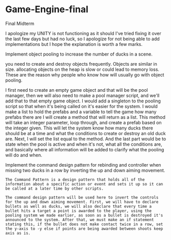 # Game-Engine-final

Final Midterm

I apologize my UNITY is not functioning as it should I've tried fixing it over the last few days but had no luck, so I apologize for not being able to add implementations but I hope the explanation is worth a few marks.


Implement object pooling to increase the number of ducks in a scene.

you need to create and destroy objects frequently. Objects are similar in size.
allocating objects on the heap is slow or could lead to memory loss. These are the reason why people who know how will usually go with object pooling. 
 
I first need to create an empty game object and that will be the pool manager, then we will also need to make a pool manager script, and we'll add that to that empty game object. I would add a singleton to the pooling script so that when it's being called on it's easier for the system. I would make a list to hold the prefabs and a variable to tell the game how many prefabs there are I will create a method that will return as a list. This method will take an integer parameter, loop through, and create a prefab based on the integer given. This will let the system know how many ducks there should be at a time and what the conditions to create or destroy an old duck are. Next, I will set the list equal to the method. And the last part would be to state when the pool is active and when it's not, what all the conditions are, and basically where all information will be added to clarify what the pooling will do and when.
 
Implement the command design pattern for rebinding and controller when missing two ducks in a row by inverting the up and down aiming movement.
 
	The Command Pattern is a design pattern that holds all of the information about a specific action or event and sets it up so it can be called at a later time by other scripts.

	The command design pattern will be used here to invert the controls for the up and down aiming movement. First, we will have to declare bullets as well as ducks, we will also declare that every time a bullet hits a target a point is awarded to the player, using the pooling system we made earlier, as soon as a bullet is destroyed it's announced to the system. After that, we must make an if statement stating this, if the bullet does not make contact twice in a row, set the y-axis to -y else if points are being awarded between shoots keep axis as is.
 	
